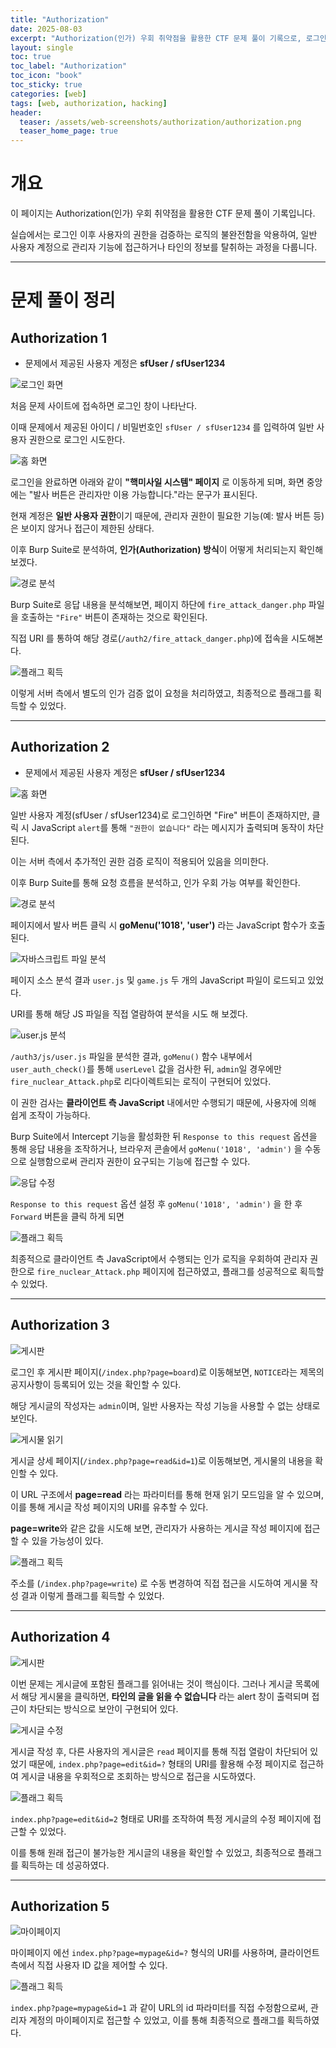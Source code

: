 ```yaml
---
title: "Authorization"
date: 2025-08-03
excerpt: "Authorization(인가) 우회 취약점을 활용한 CTF 문제 풀이 기록으로, 로그인 이후 사용자의 권한을 검증하는 로직의 불완전함을 악용하여, 일반 사용자 계정으로 관리자 기능에 접근하거나 타인의 정보를 탈취하는 과정을 다룬다."
layout: single
toc: true
toc_label: "Authorization"
toc_icon: "book"
toc_sticky: true
categories: [web]
tags: [web, authorization, hacking]
header:
  teaser: /assets/web-screenshots/authorization/authorization.png
  teaser_home_page: true
---
```


# 개요

이 페이지는 Authorization(인가) 우회 취약점을 활용한 CTF 문제 풀이 기록입니다.

실습에서는 로그인 이후 사용자의 권한을 검증하는 로직의 불완전함을 악용하여, 일반 사용자 계정으로 관리자 기능에 접근하거나 타인의 정보를 탈취하는 과정을 다룹니다.

---

# 문제 풀이 정리

## Authorization 1

- 문제에서 제공된 사용자 계정은 **sfUser / sfUser1234**

![로그인 화면](/assets/web-screenshots/authorization/authz_1_login.png)

처음 문제 사이트에 접속하면 로그인 창이 나타난다.

이때 문제에서 제공된 아이디 / 비밀번호인 `sfUser / sfUser1234` 를 입력하여 일반 사용자 권한으로 로그인 시도한다.

![홈 화면](/assets/web-screenshots/authorization/authz_1_home.png)

로그인을 완료하면 아래와 같이 **"핵미사일 시스템" 페이지** 로 이동하게 되며, 화면 중앙에는 "발사 버튼은 관리자만 이용 가능합니다."라는 문구가 표시된다.

현재 계정은 **일반 사용자 권한**이기 때문에, 관리자 권한이 필요한 기능(예: 발사 버튼 등) 은 보이지 않거나 접근이 제한된 상태다.

이후 Burp Suite로 분석하여, **인가(Authorization) 방식**이 어떻게 처리되는지 확인해보겠다.

![경로 분석](/assets/web-screenshots/authorization/authz_1_path.png)

Burp Suite로 응답 내용을 분석해보면, 페이지 하단에 `fire_attack_danger.php` 파일을 호출하는 `"Fire"` 버튼이 존재하는 것으로 확인된다.

직접 URI 를 통하여 해당 경로(`/auth2/fire_attack_danger.php`)에 접속을 시도해본다.

![플래그 획득](/assets/web-screenshots/authorization/authz_1_flag.png)

이렇게 서버 측에서 별도의 인가 검증 없이 요청을 처리하였고, 최종적으로 플래그를 획득할 수 있었다.

---

## Authorization 2

- 문제에서 제공된 사용자 계정은 **sfUser / sfUser1234**

![홈 화면](/assets/web-screenshots/authorization/authz_2_home.png)

일반 사용자 계정(sfUser / sfUser1234)로 로그인하면 "Fire" 버튼이 존재하지만, 클릭 시 JavaScript `alert`를 통해 `"권한이 없습니다"` 라는 메시지가 출력되며 동작이 차단된다.

이는 서버 측에서 추가적인 권한 검증 로직이 적용되어 있음을 의미한다.

이후 Burp Suite를 통해 요청 흐름을 분석하고, 인가 우회 가능 여부를 확인한다.

![경로 분석](/assets/web-screenshots/authorization/authz_2_path.png)

페이지에서 발사 버튼 클릭 시 **goMenu('1018', 'user')** 라는 JavaScript 함수가 호출된다.

![자바스크립트 파일 분석](/assets/web-screenshots/authorization/authz_2_js.png)

페이지 소스 분석 결과 `user.js` 및 `game.js` 두 개의 JavaScript 파일이 로드되고 있었다.

URI를 통해 해당 JS 파일을 직접 열람하여 분석을 시도 해 보겠다.

![user.js 분석](/assets/web-screenshots/authorization/authz_2_user.png)

`/auth3/js/user.js` 파일을 분석한 결과, `goMenu()` 함수 내부에서 `user_auth_check()`를 통해 `userLevel` 값을 검사한 뒤, `admin`일 경우에만 `fire_nuclear_Attack.php`로 리다이렉트되는 로직이 구현되어 있었다.

이 권한 검사는 **클라이언트 측 JavaScript** 내에서만 수행되기 때문에, 사용자에 의해 쉽게 조작이 가능하다.

Burp Suite에서 Intercept 기능을 활성화한 뒤 `Response to this request` 옵션을 통해 응답 내용을 조작하거나, 브라우저 콘솔에서 `goMenu('1018', 'admin')` 을 수동으로 실행함으로써 관리자 권한이 요구되는 기능에 접근할 수 있다.

![응답 수정](/assets/web-screenshots/authorization/authz_2_request.png)

`Response to this request` 옵션 설정 후 `goMenu('1018', 'admin')` 을 한 후 `Forward` 버튼을 클릭 하게 되면

![플래그 획득](/assets/web-screenshots/authorization/authz_2_flag.png)

최종적으로 클라이언트 측 JavaScript에서 수행되는 인가 로직을 우회하여 관리자 권한으로 `fire_nuclear_Attack.php` 페이지에 접근하였고, 플래그를 성공적으로 획득할 수 있었다.

---

## Authorization 3

![게시판](/assets/web-screenshots/authorization/authz_3_board.png)

로그인 후 게시판 페이지(`/index.php?page=board`)로 이동해보면, `NOTICE`라는 제목의 공지사항이 등록되어 있는 것을 확인할 수 있다.

해당 게시글의 작성자는 `admin`이며, 일반 사용자는 작성 기능을 사용할 수 없는 상태로 보인다.

![게시물 읽기](/assets/web-screenshots/authorization/authz_3_read.png)

게시글 상세 페이지(`/index.php?page=read&id=1`)로 이동해보면, 게시물의 내용을 확인할 수 있다.

이 URL 구조에서 **page=read** 라는 파라미터를 통해 현재 읽기 모드임을 알 수 있으며, 이를 통해 게시글 작성 페이지의 URI를 유추할 수 있다.

**page=write**와 같은 값을 시도해 보면, 관리자가 사용하는 게시글 작성 페이지에 접근할 수 있을 가능성이 있다.

![플래그 획득](/assets/web-screenshots/authorization/authz_3_flag.png)

주소를 (`/index.php?page=write`) 로 수동 변경하여 직접 접근을 시도하여 게시물 작성 결과 이렇게 플래그를 획득할 수 있었다.

---

## Authorization 4

![게시판](/assets/web-screenshots/authorization/authz_4_board.png)

이번 문제는 게시글에 포함된 플래그를 읽어내는 것이 핵심이다. 그러나 게시글 목록에서 해당 게시물을 클릭하면, **타인의 글을 읽을 수 없습니다** 라는 alert 창이 출력되며 접근이 차단되는 방식으로 보안이 구현되어 있다.

![게시글 수정](/assets/web-screenshots/authorization/authz_4_edit.png)

게시글 작성 후, 다른 사용자의 게시글은 `read` 페이지를 통해 직접 열람이 차단되어 있었기 때문에, `index.php?page=edit&id=?` 형태의 URI를 활용해 수정 페이지로 접근하여 게시글 내용을 우회적으로 조회하는 방식으로 접근을 시도하였다.

![플래그 획득](/assets/web-screenshots/authorization/authz_4_flag.png)

`index.php?page=edit&id=2` 형태로 URI를 조작하여 특정 게시글의 수정 페이지에 접근할 수 있었다. 

이를 통해 원래 접근이 불가능한 게시글의 내용을 확인할 수 있었고, 최종적으로 플래그를 획득하는 데 성공하였다.

---

## Authorization 5

![마이페이지](/assets/web-screenshots/authorization/authz_5_mypage.png)

마이페이지 에선 `index.php?page=mypage&id=?` 형식의 URI를 사용하며, 클라이언트 측에서 직접 사용자 ID 값을 제어할 수 있다.

![플래그 획득](/assets/web-screenshots/authorization/authz_5_flag.png)

`index.php?page=mypage&id=1` 과 같이 URL의 id 파라미터를 직접 수정함으로써, 관리자 계정의 마이페이지로 접근할 수 있었고, 이를 통해 최종적으로 플래그를 획득하였다.